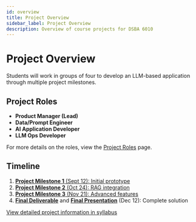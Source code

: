 ```yaml
---
id: overview
title: Project Overview
sidebar_label: Project Overview
description: Overview of course projects for DSBA 6010
---
```


# Project Overview

Students will work in groups of four to develop an LLM-based application through multiple project milestones.

## Project Roles

- **Product Manager (Lead)**
- **Data/Prompt Engineer**
- **AI Application Developer**
- **LLM Ops Developer**

For more details on the roles, view the [Project Roles](roles.md) page.

## Timeline

1. [**Project Milestone 1** (Sept 12): Initial prototype](milestone1.md)
2. [**Project Milestone 2** (Oct 24): RAG integration](milestone2.md)
3. [**Project Milestone 3** (Nov 21): Advanced features](milestone3.md)
4. [**Final Deliverable**](final-submission.md) and [**Final Presentation**](final-presentation.md) (Dec 12): Complete solution

[View detailed project information in syllabus](/docs/syllabus)